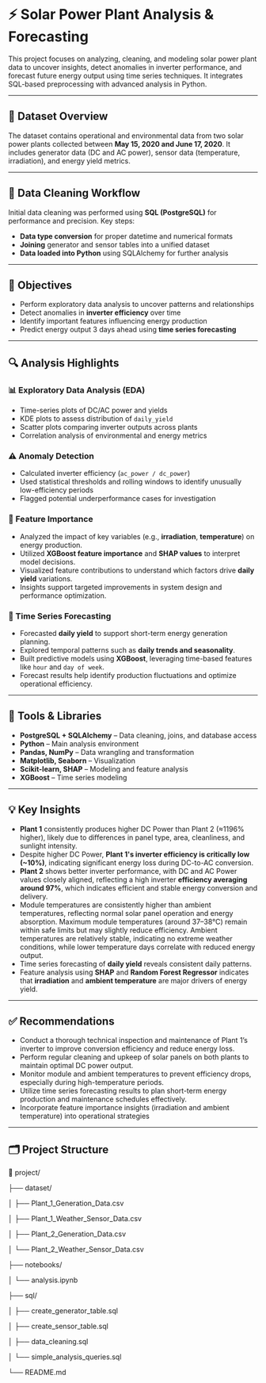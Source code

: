 # ⚡ Solar Power Plant Analysis & Forecasting

This project focuses on analyzing, cleaning, and modeling solar power plant data to uncover insights, detect anomalies in inverter performance, and forecast future energy output using time series techniques. It integrates SQL-based preprocessing with advanced analysis in Python.

---

## 📁 Dataset Overview

The dataset contains operational and environmental data from two solar power plants collected between **May 15, 2020 and June 17, 2020**. It includes generator data (DC and AC power), sensor data (temperature, irradiation), and energy yield metrics.

---

## 🧹 Data Cleaning Workflow

Initial data cleaning was performed using **SQL (PostgreSQL)** for performance and precision. Key steps:

- **Data type conversion** for proper datetime and numerical formats
- **Joining** generator and sensor tables into a unified dataset
- **Data loaded into Python** using SQLAlchemy for further analysis

---

## 🎯 Objectives

- Perform exploratory data analysis to uncover patterns and relationships
- Detect anomalies in **inverter efficiency** over time
- Identify important features influencing energy production
- Predict energy output 3 days ahead using **time series forecasting**

---

## 🔍 Analysis Highlights

### 📊 Exploratory Data Analysis (EDA)
- Time-series plots of DC/AC power and yields
- KDE plots to assess distribution of `daily_yield`
- Scatter plots comparing inverter outputs across plants
- Correlation analysis of environmental and energy metrics

### ⚠️ Anomaly Detection
- Calculated inverter efficiency (`ac_power / dc_power`)
- Used statistical thresholds and rolling windows to identify unusually low-efficiency periods
- Flagged potential underperformance cases for investigation

### 🌟 Feature Importance
- Analyzed the impact of key variables (e.g., **irradiation**, **temperature**) on energy production.  
- Utilized **XGBoost feature importance** and **SHAP values** to interpret model decisions.  
- Visualized feature contributions to understand which factors drive **daily yield** variations.  
- Insights support targeted improvements in system design and performance optimization.

### 🔮 Time Series Forecasting
- Forecasted **daily yield** to support short-term energy generation planning.  
- Explored temporal patterns such as **daily trends and seasonality**.  
- Built predictive models using **XGBoost**, leveraging time-based features like `hour` and `day of week`.  
- Forecast results help identify production fluctuations and optimize operational efficiency.

---

## 🧪 Tools & Libraries

- **PostgreSQL + SQLAlchemy** – Data cleaning, joins, and database access
- **Python** – Main analysis environment
- **Pandas, NumPy** – Data wrangling and transformation
- **Matplotlib, Seaborn** – Visualization
- **Scikit-learn, SHAP** – Modeling and feature analysis
- **XGBoost** – Time series modeling

---

## 💡 Key Insights

- **Plant 1** consistently produces higher DC Power than Plant 2 (≈1196% higher), likely due to differences in panel type, area, cleanliness, and sunlight intensity.
- Despite higher DC Power, **Plant 1's inverter efficiency is critically low (~10%)**, indicating significant energy loss during DC-to-AC conversion.
- **Plant 2** shows better inverter performance, with DC and AC Power values closely aligned, reflecting a high inverter **efficiency averaging around 97%**, which indicates efficient and stable energy conversion and delivery.
- Module temperatures are consistently higher than ambient temperatures, reflecting normal solar panel operation and energy absorption. Maximum module temperatures (around 37–38°C) remain within safe limits but may slightly reduce efficiency. Ambient temperatures are relatively stable, indicating no extreme weather conditions, while lower temperature days correlate with reduced energy output.
- Time series forecasting of **daily yield** reveals consistent daily patterns.
- Feature analysis using **SHAP** and **Random Forest Regressor** indicates that **irradiation** and **ambient temperature** are major drivers of energy yield.

---

## ✅ Recommendations

- Conduct a thorough technical inspection and maintenance of Plant 1’s inverter to improve conversion efficiency and reduce energy loss.
- Perform regular cleaning and upkeep of solar panels on both plants to maintain optimal DC power output.  
- Monitor module and ambient temperatures to prevent efficiency drops, especially during high-temperature periods.  
- Utilize time series forecasting results to plan short-term energy production and maintenance schedules effectively.  
- Incorporate feature importance insights (irradiation and ambient temperature) into operational strategies

---

## 🗂 Project Structure
📁 project/

├── dataset/

│ ├── Plant_1_Generation_Data.csv

│ ├── Plant_1_Weather_Sensor_Data.csv

│ ├── Plant_2_Generation_Data.csv

│ └── Plant_2_Weather_Sensor_Data.csv

├── notebooks/

│ └── analysis.ipynb

├── sql/

│ ├── create_generator_table.sql

│ ├── create_sensor_table.sql

│ ├── data_cleaning.sql

│ └── simple_analysis_queries.sql

└── README.md
